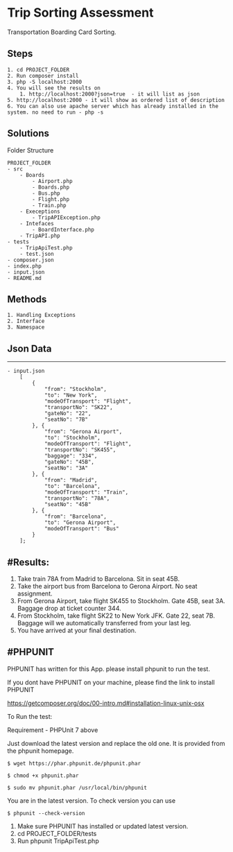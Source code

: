 # Trip Sorting Assessment
Transportation Boarding Card Sorting.

## Steps
	1. cd PROJECT_FOLDER 
	2. Run composer install
	3. php -S localhost:2000
	4. You will see the results on 
		1. http://localhost:2000?json=true  - it will list as json
	5. http://localhost:2000 - it will show as ordered list of description
	6. You can also use apache server which has already installed in the system. no need to run - php -s

## Solutions
Folder Structure

    PROJECT_FOLDER
	- src
		- Boards
			- Airport.php
			- Boards.php
			- Bus.php
			- Flight.php
			- Train.php
		- Execeptions
			- TripAPIException.php
		- Intefaces
			- BoardInterface.php
		- TripAPI.php
	- tests
		- TripApiTest.php
		- test.json
	- composer.json
	- index.php
	- input.json
	- README.md
      

## Methods
	1. Handling Exceptions
	2. Interface
	3. Namespace

## Json Data 
-----------

	- input.json
		[
			{
				"from": "Stockholm",
				"to": "New York",
				"modeOfTransport": "Flight",
				"transportNo": "SK22",
				"gateNo": "22",
				"seatNo": "7B"
			}, {
				"from": "Gerona Airport",
				"to": "Stockholm",
				"modeOfTransport": "Flight",
				"transportNo": "SK455",
				"baggage": "334",
				"gateNo": "45B",
				"seatNo": "3A"
			}, {
				"from": "Madrid",
				"to": "Barcelona",
				"modeOfTransport": "Train",
				"transportNo": "78A",
				"seatNo": "45B"
			}, {
				"from": "Barcelona",
				"to": "Gerona Airport",
				"modeOfTransport": "Bus"
			}
		];

#Results:
--------

1) Take train 78A from Madrid to Barcelona. Sit in seat 45B.
2) Take the airport bus from Barcelona to Gerona Airport. No seat assignment.
3) From Gerona Airport, take flight SK455 to Stockholm. Gate 45B, seat 3A. Baggage drop at ticket counter 344.
4) From Stockholm, take flight SK22 to New York JFK. Gate 22, seat 7B. Baggage will we automatically transferred from your last leg.
5) You have arrived at your final destination.


#PHPUNIT
---------

PHPUNIT has written for this App. please install phpunit to run the test.

If you dont have PHPUNIT on your machine, please find the link to install PHPUNIT

https://getcomposer.org/doc/00-intro.md#installation-linux-unix-osx

To Run the test:

Requirement - PHPUnit 7 above

Just download the latest version and replace the old one. It is provided from the phpunit homepage.

	$ wget https://phar.phpunit.de/phpunit.phar

	$ chmod +x phpunit.phar

	$ sudo mv phpunit.phar /usr/local/bin/phpunit

You are in the latest version. To check version you can use

	$ phpunit --check-version

1. Make sure PHPUNIT has installed or updated latest version. 
2. cd PROJECT_FOLDER/tests
3. Run phpunit TripApiTest.php





